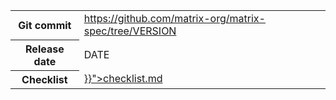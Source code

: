 <!--
This is a header file for the generated changelog.

Variables:
    VERSION  = Replaced by the version number (eg: v1.2)
    DATE     = Replaced by the date (eg: April 01, 2021)
-->

<table class="release-info">
<tr><th>Git commit</th><td><a href="https://github.com/matrix-org/matrix-spec/tree/VERSION">https://github.com/matrix-org/matrix-spec/tree/VERSION</a></td>
<tr><th>Release date</th><td>DATE</td>
<tr><th>Checklist</th><td><a href="{{< relref path="changelog/VERSION" outputFormat="Checklist" >}}">checklist.md</a></td>
</table>

<!-- Intentionally blank line to ensure headers work in the concatenated changelog -->
